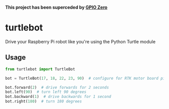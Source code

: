 **This project has been superceded by [GPIO Zero](https://github.com/RPi-Distro/python-gpiozero)**

# turtlebot

Drive your Raspberry Pi robot like you're using the Python Turtle module

## Usage

```python
from turtlebot import TurtleBot

bot = TurtleBot(17, 18, 22, 23, 90)  # configure for RTK motor board pins, with turn speed 90

bot.forward(2)  # drive forwards for 2 seconds
bot.left(90)  # turn left 90 degrees
bot.backward(1)  # drive backwards for 1 second
bot.right(180)  # turn 180 degrees
```
